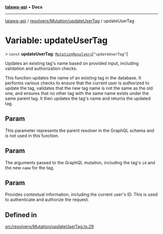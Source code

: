 [**talawa-api**](../../../../README.md) • **Docs**

***

[talawa-api](../../../../modules.md) / [resolvers/Mutation/updateUserTag](../README.md) / updateUserTag

# Variable: updateUserTag

\> `const` **updateUserTag**: [`MutationResolvers`](../../../../types/generatedGraphQLTypes/type-aliases/MutationResolvers.md)\[`"updateUserTag"`\]

Updates an existing tag's name based on provided input, including validation and authorization checks.

This function updates the name of an existing tag in the database. It performs various checks to ensure that the current user is authorized to update the tag, validates that the new tag name is not the same as the old one, and ensures that no other tag with the same name exists under the same parent tag. It then updates the tag's name and returns the updated tag.

## Param

This parameter represents the parent resolver in the GraphQL schema and is not used in this function.

## Param

The arguments passed to the GraphQL mutation, including the tag's `id` and the new `name` for the tag.

## Param

Provides contextual information, including the current user's ID. This is used to authenticate and authorize the request.

## Defined in

[src/resolvers/Mutation/updateUserTag.ts:29](https://github.com/PalisadoesFoundation/talawa-api/blob/67d017fd9312183a6b2bae1b160bc814f56ab5c2/src/resolvers/Mutation/updateUserTag.ts#L29)
